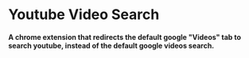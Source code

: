 # Youtube Video Search
#### A chrome extension that redirects the default google "Videos" tab to search youtube, instead of the default google videos search.
